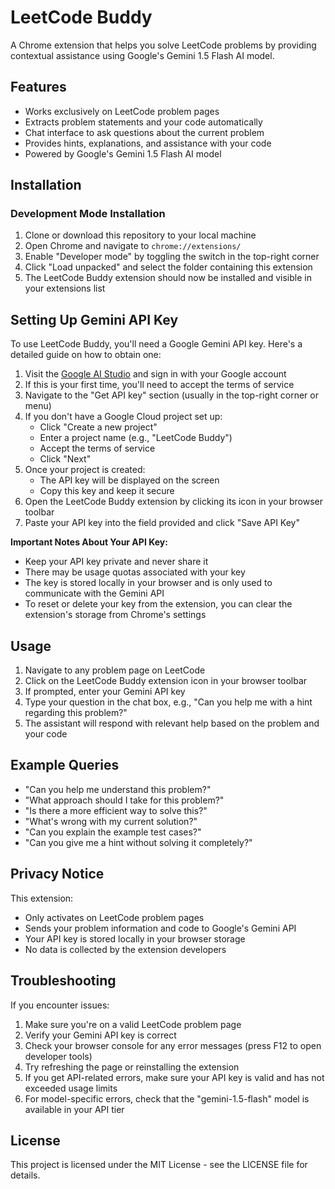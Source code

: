 # LeetCode Buddy

A Chrome extension that helps you solve LeetCode problems by providing contextual assistance using Google's Gemini 1.5 Flash AI model.

## Features

- Works exclusively on LeetCode problem pages
- Extracts problem statements and your code automatically
- Chat interface to ask questions about the current problem
- Provides hints, explanations, and assistance with your code
- Powered by Google's Gemini 1.5 Flash AI model

## Installation

### Development Mode Installation

1. Clone or download this repository to your local machine
2. Open Chrome and navigate to `chrome://extensions/`
3. Enable "Developer mode" by toggling the switch in the top-right corner
4. Click "Load unpacked" and select the folder containing this extension
5. The LeetCode Buddy extension should now be installed and visible in your extensions list

## Setting Up Gemini API Key

To use LeetCode Buddy, you'll need a Google Gemini API key. Here's a detailed guide on how to obtain one:

1. Visit the [Google AI Studio](https://aistudio.google.com/) and sign in with your Google account
2. If this is your first time, you'll need to accept the terms of service
3. Navigate to the "Get API key" section (usually in the top-right corner or menu)
4. If you don't have a Google Cloud project set up:
   - Click "Create a new project"
   - Enter a project name (e.g., "LeetCode Buddy")
   - Accept the terms of service
   - Click "Next"
5. Once your project is created:
   - The API key will be displayed on the screen
   - Copy this key and keep it secure
6. Open the LeetCode Buddy extension by clicking its icon in your browser toolbar
7. Paste your API key into the field provided and click "Save API Key"

**Important Notes About Your API Key:**

- Keep your API key private and never share it
- There may be usage quotas associated with your key
- The key is stored locally in your browser and is only used to communicate with the Gemini API
- To reset or delete your key from the extension, you can clear the extension's storage from Chrome's settings

## Usage

1. Navigate to any problem page on LeetCode
2. Click on the LeetCode Buddy extension icon in your browser toolbar
3. If prompted, enter your Gemini API key
4. Type your question in the chat box, e.g., "Can you help me with a hint regarding this problem?"
5. The assistant will respond with relevant help based on the problem and your code

## Example Queries

- "Can you help me understand this problem?"
- "What approach should I take for this problem?"
- "Is there a more efficient way to solve this?"
- "What's wrong with my current solution?"
- "Can you explain the example test cases?"
- "Can you give me a hint without solving it completely?"

## Privacy Notice

This extension:

- Only activates on LeetCode problem pages
- Sends your problem information and code to Google's Gemini API
- Your API key is stored locally in your browser storage
- No data is collected by the extension developers

## Troubleshooting

If you encounter issues:

1. Make sure you're on a valid LeetCode problem page
2. Verify your Gemini API key is correct
3. Check your browser console for any error messages (press F12 to open developer tools)
4. Try refreshing the page or reinstalling the extension
5. If you get API-related errors, make sure your API key is valid and has not exceeded usage limits
6. For model-specific errors, check that the "gemini-1.5-flash" model is available in your API tier

## License

This project is licensed under the MIT License - see the LICENSE file for details.
